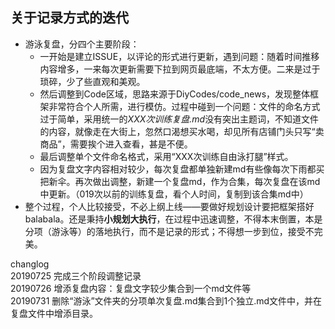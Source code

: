 ## 关于记录方式的迭代
- 游泳复盘，分四个主要阶段：
  - 一开始是建立ISSUE，以评论的形式进行更新，遇到问题：随着时间推移内容增多，一来每次更新需要下拉到网页最底端，不太方便。二来是过于琐碎，少了些直观和美观。
  - 然后调整到Code区域，思路来源于DiyCodes/code_news，发现整体框架非常符合个人所需，进行模仿。过程中碰到一个问题：文件的命名方式过于简单，采用统一的*XXX次训练复盘.md*没有突出主题词，不知道文件的内容，就像走在大街上，忽然口渴想买水喝，却见所有店铺门头只写“卖商品”，需要挨个进入查看，甚是不便。
  - 最后调整单个文件命名格式，采用“XXX次训练自由泳打腿”样式。
  - 因为复盘文字内容相对较少，每次复盘都单独新建md有些像每次下雨都买把新伞。再次做出调整，新建一个复盘md，作为合集，每次复盘在该md中更新。（019次以前的训练复盘，看个人时间，复制到该合集md中）
- 整个过程，个人比较接受，不必上纲上线——要做好规划设计要把框架搭好balabala。还是秉持**小规划大执行**，在过程中迅速调整，不得本末倒置，本是分项（游泳等）的落地执行，而不是记录的形式；不得想一步到位，接受不完美。

changlog  
20190725 完成三个阶段调整记录  
20190726 增添复盘内容：复盘文字较少集合到一个md文件等  
20190731 删除“游泳”文件夹的分项单次复盘.md集合到1个独立.md文件中，并在复盘文件中增添目录。
